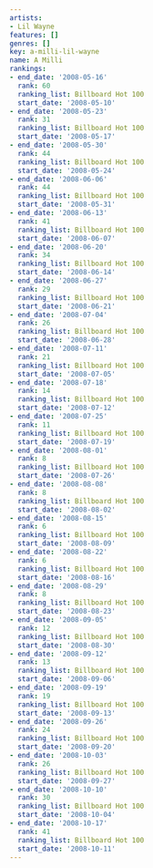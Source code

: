 ```yaml
---
artists:
- Lil Wayne
features: []
genres: []
key: a-milli-lil-wayne
name: A Milli
rankings:
- end_date: '2008-05-16'
  rank: 60
  ranking_list: Billboard Hot 100
  start_date: '2008-05-10'
- end_date: '2008-05-23'
  rank: 31
  ranking_list: Billboard Hot 100
  start_date: '2008-05-17'
- end_date: '2008-05-30'
  rank: 44
  ranking_list: Billboard Hot 100
  start_date: '2008-05-24'
- end_date: '2008-06-06'
  rank: 44
  ranking_list: Billboard Hot 100
  start_date: '2008-05-31'
- end_date: '2008-06-13'
  rank: 41
  ranking_list: Billboard Hot 100
  start_date: '2008-06-07'
- end_date: '2008-06-20'
  rank: 34
  ranking_list: Billboard Hot 100
  start_date: '2008-06-14'
- end_date: '2008-06-27'
  rank: 29
  ranking_list: Billboard Hot 100
  start_date: '2008-06-21'
- end_date: '2008-07-04'
  rank: 26
  ranking_list: Billboard Hot 100
  start_date: '2008-06-28'
- end_date: '2008-07-11'
  rank: 21
  ranking_list: Billboard Hot 100
  start_date: '2008-07-05'
- end_date: '2008-07-18'
  rank: 14
  ranking_list: Billboard Hot 100
  start_date: '2008-07-12'
- end_date: '2008-07-25'
  rank: 11
  ranking_list: Billboard Hot 100
  start_date: '2008-07-19'
- end_date: '2008-08-01'
  rank: 8
  ranking_list: Billboard Hot 100
  start_date: '2008-07-26'
- end_date: '2008-08-08'
  rank: 8
  ranking_list: Billboard Hot 100
  start_date: '2008-08-02'
- end_date: '2008-08-15'
  rank: 6
  ranking_list: Billboard Hot 100
  start_date: '2008-08-09'
- end_date: '2008-08-22'
  rank: 6
  ranking_list: Billboard Hot 100
  start_date: '2008-08-16'
- end_date: '2008-08-29'
  rank: 8
  ranking_list: Billboard Hot 100
  start_date: '2008-08-23'
- end_date: '2008-09-05'
  rank: 12
  ranking_list: Billboard Hot 100
  start_date: '2008-08-30'
- end_date: '2008-09-12'
  rank: 13
  ranking_list: Billboard Hot 100
  start_date: '2008-09-06'
- end_date: '2008-09-19'
  rank: 19
  ranking_list: Billboard Hot 100
  start_date: '2008-09-13'
- end_date: '2008-09-26'
  rank: 24
  ranking_list: Billboard Hot 100
  start_date: '2008-09-20'
- end_date: '2008-10-03'
  rank: 26
  ranking_list: Billboard Hot 100
  start_date: '2008-09-27'
- end_date: '2008-10-10'
  rank: 30
  ranking_list: Billboard Hot 100
  start_date: '2008-10-04'
- end_date: '2008-10-17'
  rank: 41
  ranking_list: Billboard Hot 100
  start_date: '2008-10-11'
---
```


